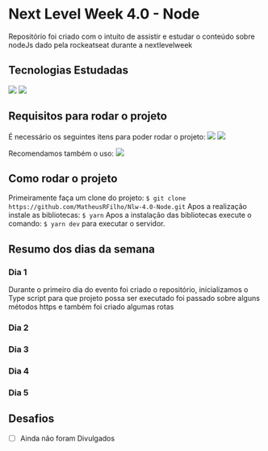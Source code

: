 # Next Level Week 4.0 - Node

Repositório foi criado com o intuito de assistir e estudar o conteúdo sobre nodeJs dado pela rockeatseat durante a nextlevelweek

## Tecnologias Estudadas
<img  src="https://img.shields.io/static/v1?label=&message=Node.JS&color=CDCDCD&style=for-the-badge&logo=Node.js"/> <img  src="https://img.shields.io/static/v1?label=&message=Typescript&color=CDCDCD&style=for-the-badge&logo=TypeScript"/>

## Requisitos para rodar o projeto
É necessário os seguintes itens para poder rodar o projeto:
<img  src="https://img.shields.io/static/v1?label=&message=Node.JS&color=CDCDCD&style=for-the-badge&logo=Yarn"/> <img  src="https://img.shields.io/static/v1?label=&message=Node.JS&color=CDCDCD&style=for-the-badge&logo=Node.js"/>

Recomendamos também o uso:
<img  src="https://img.shields.io/static/v1?label=&message=Git&color=CDCDCD&style=for-the-badge&logo=Git"/>

## Como rodar o projeto

Primeiramente faça um clone do projeto:
``$ git clone https://github.com/MatheusRFilho/Nlw-4.0-Node.git``
Apos a realização instale as bibliotecas:
``$ yarn`` 
Apos a instalação das bibliotecas execute o comando:
``$ yarn dev`` 
para executar o servidor.

## Resumo dos dias da semana

### Dia 1
Durante o primeiro dia do evento foi criado o repositório, inicializamos o Type script para que projeto possa ser executado foi passado sobre alguns métodos https e também foi criado algumas rotas

### Dia 2


### Dia 3


### Dia 4


### Dia 5

## Desafios

- [ ] Ainda não foram Divulgados


